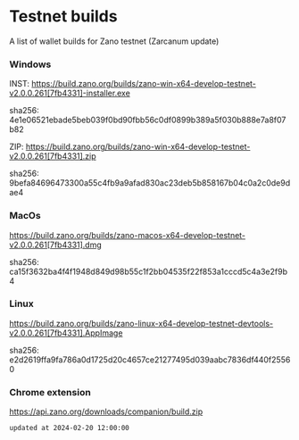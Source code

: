 # Testnet builds

A list of wallet builds for Zano testnet (Zarcanum update)

### Windows

INST: https://build.zano.org/builds/zano-win-x64-develop-testnet-v2.0.0.261[7fb4331]-installer.exe

sha256: 4e1e06521ebade5beb039f0bd90fbb56c0df0899b389a5f030b888e7a8f07b82

ZIP: https://build.zano.org/builds/zano-win-x64-develop-testnet-v2.0.0.261[7fb4331].zip

sha256: 9befa84696473300a55c4fb9a9afad830ac23deb5b858167b04c0a2c0de9dae4

### MacOs

https://build.zano.org/builds/zano-macos-x64-develop-testnet-v2.0.0.261[7fb4331].dmg

sha256: ca15f3632ba4f4f1948d849d98b55c1f2bb04535f22f853a1cccd5c4a3e2f9b4

### Linux

https://build.zano.org/builds/zano-linux-x64-develop-testnet-devtools-v2.0.0.261[7fb4331].AppImage

sha256: e2d2619ffa9fa786a0d1725d20c4657ce21277495d039aabc7836df440f25560

### Chrome extension

https://api.zano.org/downloads/companion/build.zip

```
updated at 2024-02-20 12:00:00
```
